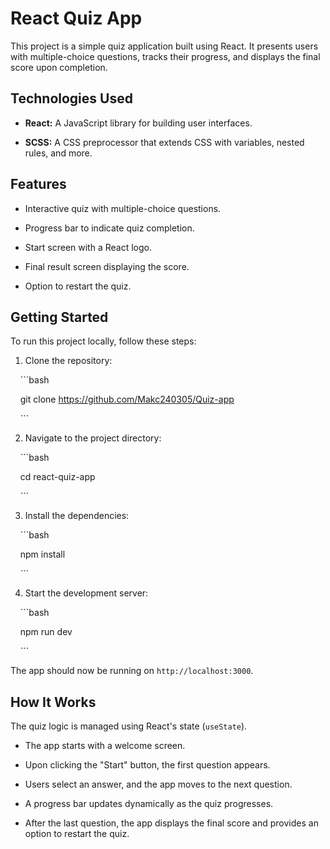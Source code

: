 # React Quiz App



This project is a simple quiz application built using React. It presents users with multiple-choice questions, tracks their progress, and displays the final score upon completion.



## Technologies Used



* **React:** A JavaScript library for building user interfaces.

* **SCSS:** A CSS preprocessor that extends CSS with variables, nested rules, and more.



## Features



* Interactive quiz with multiple-choice questions.

* Progress bar to indicate quiz completion.

* Start screen with a React logo.

* Final result screen displaying the score.

* Option to restart the quiz.



## Getting Started



To run this project locally, follow these steps:



1. Clone the repository:



    ```bash

    git clone https://github.com/Makc240305/Quiz-app

    ```



2. Navigate to the project directory:



    ```bash

    cd react-quiz-app

    ```



3. Install the dependencies:



    ```bash

    npm install

    ```



4. Start the development server:



    ```bash

    npm run dev

    ```



The app should now be running on `http://localhost:3000`.



## How It Works



The quiz logic is managed using React's state (`useState`).



* The app starts with a welcome screen.

* Upon clicking the "Start" button, the first question appears.

* Users select an answer, and the app moves to the next question.

* A progress bar updates dynamically as the quiz progresses.

* After the last question, the app displays the final score and provides an option to restart the quiz.

